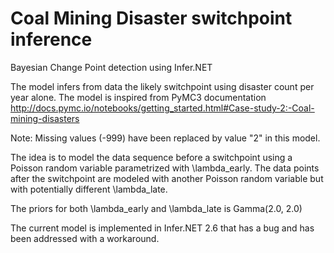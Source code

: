 # Coal Mining Disaster switchpoint inference
Bayesian Change Point detection using Infer.NET

The model infers from data the likely switchpoint using disaster count per year alone. The model is inspired from PyMC3 documentation http://docs.pymc.io/notebooks/getting_started.html#Case-study-2:-Coal-mining-disasters

Note: Missing values (-999) have been replaced by value "2" in this model.

The idea is to model the data sequence before a switchpoint using a Poisson random variable parametrized with \lambda_early. The data points after the switchpoint are modeled with another Poisson random variable but with potentially different \lambda_late.

The priors for both \lambda_early and \lambda_late is Gamma(2.0, 2.0)

The current model is implemented in Infer.NET 2.6 that has a bug and has been addressed with a workaround.
